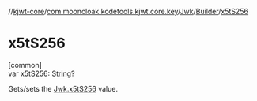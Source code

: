 //[kjwt-core](../../../../index.md)/[com.mooncloak.kodetools.kjwt.core.key](../../index.md)/[Jwk](../index.md)/[Builder](index.md)/[x5tS256](x5t-s256.md)

# x5tS256

[common]\
var [x5tS256](x5t-s256.md): [String](https://kotlinlang.org/api/latest/jvm/stdlib/kotlin/-string/index.html)?

Gets/sets the [Jwk.x5tS256](../x5t-s256.md) value.

